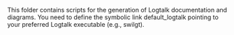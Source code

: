 This folder contains scripts for the generation of Logtalk documentation and diagrams.
You need to define the symbolic link default_logtalk pointing to your preferred Logtalk executable (e.g., swilgt).
